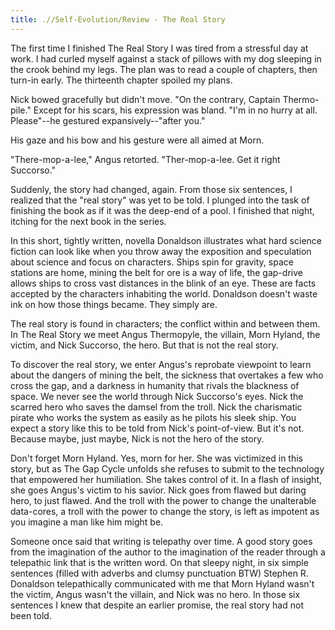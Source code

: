 ```yaml
---
title: .//Self-Evolution/Review - The Real Story
---
```


The first time I finished The Real Story I was tired from a stressful day at work. I had curled myself against a stack of pillows with my dog sleeping in the crook behind my legs. The plan was to read a couple of chapters, then turn-in early. The thirteenth chapter spoiled my plans.

Nick bowed gracefully but didn't move. "On the contrary, Captain Thermo-pile." Except for his scars, his expression was bland. "I'm in no hurry at all. Please"--he gestured expansively--"after you."

His gaze and his bow and his gesture were all aimed at Morn.

"There-mop-a-lee," Angus retorted. "Ther-mop-a-lee. Get it right Succorso."

Suddenly, the story had changed, again. From those six sentences, I realized that the "real story" was yet to be told. I plunged into the task of finishing the book as if it was the deep-end of a pool. I finished that night, itching for the next book in the series.

In this short, tightly written, novella Donaldson illustrates what hard science fiction can look like when you throw away the exposition and speculation about science and focus on characters. Ships spin for gravity, space stations are home, mining the belt for ore is a way of life, the gap-drive allows ships to cross vast distances in the blink of an eye. These are facts accepted by the characters inhabiting the world. Donaldson doesn't waste ink on how those things became. They simply are.

The real story is found in characters; the conflict within and between them. In The Real Story we meet Angus Thermopyle, the villain, Morn Hyland, the victim, and Nick Succorso, the hero. But that is not the real story.

To discover the real story, we enter Angus's reprobate viewpoint to learn about the dangers of mining the belt, the sickness that overtakes a few who cross the gap, and a darkness in humanity that rivals the blackness of space. We never see the world through Nick Succorso's eyes. Nick the scarred hero who saves the damsel from the troll. Nick the charismatic pirate who works the system as easily as he pilots his sleek ship. You expect a story like this to be told from Nick's point-of-view. But it's not. Because maybe, just maybe, Nick is not the hero of the story.

Don't forget Morn Hyland. Yes, morn for her. She was victimized in this story, but as The Gap Cycle unfolds she refuses to submit to the technology that empowered her humiliation. She takes control of it. In a flash of insight, she goes Angus's victim to his savior. Nick goes from flawed but daring hero, to just flawed. And the troll with the power to change the unalterable data-cores, a troll with the power to change the story, is left as impotent as you imagine a man like him might be.

Someone once said that writing is telepathy over time. A good story goes from the imagination of the author to the imagination of the reader through a telepathic link that is the written word. On that sleepy night, in six simple sentences (filled with adverbs and clumsy punctuation BTW) Stephen R. Donaldson telepathically communicated with me that Morn Hyland wasn't the victim, Angus wasn't the villain, and Nick was no hero. In those six sentences I knew that despite an earlier promise, the real story had not been told.
